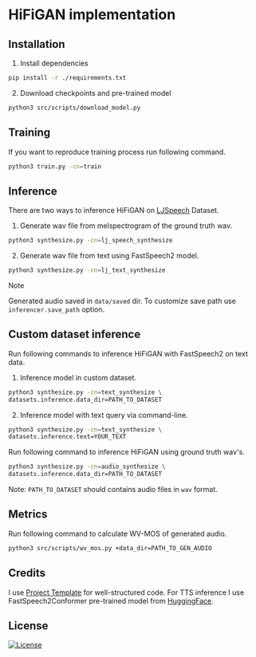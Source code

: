 # HiFiGAN implementation

## Installation

1. Install dependencies

```bash
pip install -r ./requirements.txt
```

2. Download checkpoints and pre-trained model

```bash
python3 src/scripts/download_model.py
```

## Training

If you want to reproduce training process run following command.

```bash
python3 train.py -cn=train
```

## Inference

There are two ways to inference HiFiGAN on [LJSpeech](https://keithito.com/LJ-Speech-Dataset/) Dataset.

1. Generate wav file from melspectrogram of the ground truth wav.

```bash
python3 synthesize.py -cn=lj_speech_synthesize
```

2. Generate wav file from text using FastSpeech2 model.

```bash
python3 synthesize.py -cn=lj_text_synthesize
```

> [!NOTE]
> Generated audio saved in `data/saved` dir. To customize save path use `inferencer.save_path` option.

## Custom dataset inference

Run following commands to inference HiFiGAN with FastSpeech2 on text data.

1. Inference model in custom dataset.

```bash
python3 synthesize.py -cn=text_synthesize \
datasets.inference.data_dir=PATH_TO_DATASET
```

2. Inference model with text query via command-line.

```bash
python3 synthesize.py -cn=text_synthesize \
datasets.inference.text=YOUR_TEXT
```

Run following command to inference HiFiGAN using ground truth wav's.

```bash
python3 synthesize.py -cn=audio_synthesize \
datasets.inference.data_dir=PATH_TO_DATASET
```

Note: `PATH_TO_DATASET` should contains audio files in `wav` format.

## Metrics

Run following command to calculate WV-MOS of generated audio.

```bash
python3 src/scripts/wv_mos.py +data_dir=PATH_TO_GEN_AUDIO
```

## Credits

I use [Project Template](https://github.com/Blinorot/pytorch_project_template) for well-structured code.
For TTS inference I use FastSpeech2Conformer pre-trained model from [HuggingFace](https://huggingface.co/docs/transformers/model_doc/fastspeech2_conformer#-transformers-usage).

## License

[![License](https://img.shields.io/badge/license-MIT-blue.svg)](/LICENSE)
